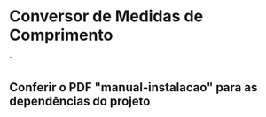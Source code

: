 # Conversor de Medidas de Comprimento
`
## Conferir o PDF "manual-instalacao" para as dependências do projeto
